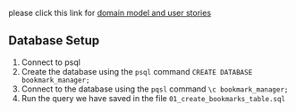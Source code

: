 please click this link for [domain model and user stories](https://docs.google.com/document/d/1wJbKZYCtzAtQvjJMoB2z82jam7BUpG7y-oK7oyS0v3Q/edit)


Database Setup
--------------
1. Connect to psql
2. Create the database using the `psql` command `CREATE DATABASE bookmark_manager;`
3. Connect to the database using the `pqsl` command `\c bookmark_manager;`
4. Run the query we have saved in the file `01_create_bookmarks_table.sql`

